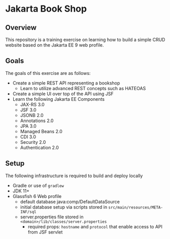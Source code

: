 Jakarta Book Shop
===
## Overview
This repository is a training exercise on learning how to build a simple CRUD website based on
the Jakarta EE 9 web profile.

## Goals
The goals of this exercise are as follows:
* Create a simple REST API representing a bookshop
  * Learn to utilize advanced REST concepts such as HATEOAS
* Create a simple UI over top of the API using JSF
* Learn the following Jakarta EE Components
  * JAX-RS 3.0
  * JSF 3.0
  * JSONB 2.0
  * Annotations 2.0
  * JPA 3.0
  * Managed Beans 2.0
  * CDI 3.0
  * Security 2.0
  * Authentication 2.0

## Setup
The following infrastructure is required to build and deploy locally
* Gradle or use of `gradlew`
* JDK 11+
* Glassfish 6 Web profile
  * default database java:comp/DefaultDataSource
  * initial database setup via scripts stored in `src/main/resources/META-INF/sql`
  * server.properties file stored in `<domain>/lib/classes/server.properties`
    * required props: `hostname` and `protocol` that enable access to API from JSF servlet